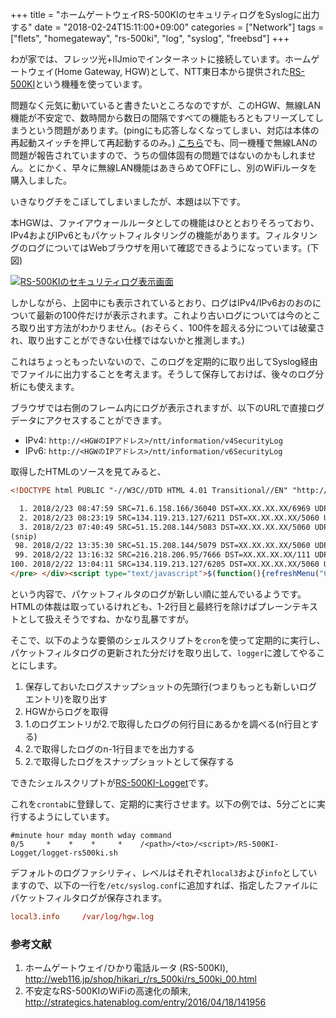 +++
title = "ホームゲートウェイRS-500KIのセキュリティログをSyslogに出力する"
date = "2018-02-24T15:11:00+09:00"
categories = ["Network"]
tags = ["flets", "homegateway", "rs-500ki", "log", "syslog", "freebsd"]
+++

わが家では、フレッツ光+IIJmioでインターネットに接続しています。ホームゲートウェイ(Home Gateway, HGW)として、NTT東日本から提供された[RS-500KI](http://web116.jp/shop/hikari_r/rs_500ki/rs_500ki_00.html)という機種を使っています。

問題なく元気に動いていると書きたいところなのですが、このHGW、無線LAN機能が不安定で、数時間から数日の間隔ですべての機能もろともフリーズしてしまうという問題があります。(pingにも応答しなくなってしまい、対応は本体の再起動スイッチを押して再起動するのみ。) [こちら](http://strategics.hatenablog.com/entry/2016/04/18/141956)でも、同一機種で無線LANの問題が報告されていますので、うちの個体固有の問題ではないのかもしれません。とにかく、早々に無線LAN機能はあきらめてOFFにし、別のWiFiルータを購入しました。

いきなりグチをこぼしてしまいましたが、本題は以下です。

本HGWは、ファイアウォールルータとしての機能はひととおりそろっており、IPv4およびIPv6ともパケットフィルタリングの機能があります。フィルタリングのログについてはWebブラウザを用いて確認できるようになっています。(下図)

[![RS-500KIのセキュリティログ表示画面](/img/rs500ki-packet-filter-log-small.png)](/img/rs500ki-packet-filter-log.png)

しかしながら、上図中にも表示されているとおり、ログはIPv4/IPv6おのおのについて最新の100件だけが表示されます。これより古いログについては今のところ取り出す方法がわかりません。(おそらく、100件を超える分については破棄され、取り出すことができない仕様ではないかと推測します。)

これはちょっともったいないので、このログを定期的に取り出してSyslog経由でファイルに出力することを考えます。そうして保存しておけば、後々のログ分析にも使えます。

ブラウザでは右側のフレーム内にログが表示されますが、以下のURLで直接ログデータにアクセスすることができます。

- IPv4: `http://<HGWのIPアドレス>/ntt/information/v4SecurityLog`
- IPv6: `http://<HGWのIPアドレス>/ntt/information/v6SecurityLog`

取得したHTMLのソースを見てみると、
```html
<!DOCTYPE html PUBLIC "-//W3C//DTD HTML 4.01 Transitional//EN" "http://www.w3.org/TR/html4/loose.dtd"><html><head><meta http-equiv="Content-Type" content="text/html; charset=UTF-8"><meta http-equiv="default-style" content="text/css"><link rel="stylesheet" type="text/css" href="/ntt/resources/css/style.css"><script type="text/javascript" src="/ntt/resources/js/jquery.js"></script><script type="text/javascript" src="/ntt/resources/js/jquery.i18n.properties.js"></script><script type="text/javascript" src="/ntt/resources/js/common.js"></script><script type="text/javascript" src="/ntt/webgui/resources/js"></script><title>セキュリティログ(IPv4)</title></head><body><div id="title"><h1>セキュリティログ(IPv4)</h1><div id="help"><a href="/ntt/webgui/help/information/v4securityLog.html" target="_blank"><img src="/ntt/resources/image/help.png" alt="help" /></a></div></div><div id="breadcrumb">トップページ ＞ 情報 ＞ <b>セキュリティログ(IPv4)</b></div><div class="section"><h2>[ セキュリティログ(IPv4) ]</h2><pre class="log">ip4_security : There are 100 entries.

  1. 2018/2/23 08:47:59 SRC=71.6.158.166/36040 DST=XX.XX.XX.XX/6969 UDP table=spi
  2. 2018/2/23 08:23:19 SRC=134.119.213.127/6211 DST=XX.XX.XX.XX/5060 UDP table=spi
  3. 2018/2/23 07:40:49 SRC=51.15.208.144/5083 DST=XX.XX.XX.XX/5060 UDP table=spi
(snip)
 98. 2018/2/22 13:35:30 SRC=51.15.208.144/5079 DST=XX.XX.XX.XX/5060 UDP table=spi
 99. 2018/2/22 13:16:32 SRC=216.218.206.95/7666 DST=XX.XX.XX.XX/111 UDP table=spi
100. 2018/2/22 13:04:11 SRC=134.119.213.127/6205 DST=XX.XX.XX.XX/5060 UDP table=spi
</pre> </div><script type="text/javascript">$(function(){refreshMenu("60-100",1512580197847);});</script></body></html>
```
という内容で、パケットフィルタのログが新しい順に並んでいるようです。HTMLの体裁は取っているけれども、1-2行目と最終行を除けばプレーンテキストとして扱えそうですね、かなり乱暴ですが。

そこで、以下のような要領のシェルスクリプトを`cron`を使って定期的に実行し、パケットフィルタログの更新された分だけを取り出して、`logger`に渡してやることにします。

1. 保存しておいたログスナップショットの先頭行(つまりもっとも新しいログエントリ)を取り出す
1. HGWからログを取得
1. 1.のログエントリが2.で取得したログの何行目にあるかを調べる(n行目とする)
1. 2.で取得したログのn-1行目までを出力する
1. 2.で取得したログをスナップショットとして保存する

できたシェルスクリプトが[RS-500KI-Logget](https://github.com/tagattie/RS-500KI-Logget)です。

これを`crontab`に登録して、定期的に実行させます。以下の例では、5分ごとに実行するようにしています。
```crontab
#minute hour mday month wday command
0/5     *    *    *     *    /<path>/<to>/<script>/RS-500KI-Logget/logget-rs500ki.sh
```
デフォルトのログファシリティ、レベルはそれぞれ`local3`および`info`としていますので、以下の一行を`/etc/syslog.conf`に追加すれば、指定したファイルにパケットフィルタログが保存されます。
```conf
local3.info     /var/log/hgw.log
```

### 参考文献
1. ホームゲートウェイ/ひかり電話ルータ (RS-500KI), http://web116.jp/shop/hikari_r/rs_500ki/rs_500ki_00.html
1. 不安定なRS-500KIのWiFiの高速化の顛末, http://strategics.hatenablog.com/entry/2016/04/18/141956
